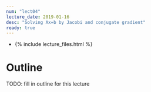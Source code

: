 ```yaml
---
num: "lect04"
lecture_date: 2019-01-16
desc: "Solving Ax=b by Jacobi and conjugate gradient"
ready: true
---
```


* {% include lecture_files.html %}

# Outline

TODO: fill in outline for this lecture
